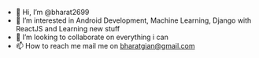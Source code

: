 - 👋 Hi, I’m @bharat2699
- 👀 I’m interested in Android Development, Machine Learning, Django with ReactJS and Learning new stuff  
- 💞️ I’m looking to collaborate on everything i can 
- 📫 How to reach me mail me on bharatgian@gmail.com 
